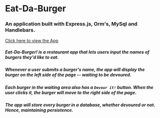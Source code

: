# Eat-Da-Burger
  ### An application built with Express.js, Orm's, MySql and Handlebars.

[Click here to view the App](https://my-burger-app.herokuapp.com/)

 ##### Eat-Da-Burger! is a restaurant app that lets users input the names of burgers they'd like to eat.
 ##### Whenever a user submits a burger's name, the app will display the burger on the left side of the page -- waiting to be devoured.
 ##### Each burger in the waiting area also has a `Devour it!` button. When the user clicks it, the burger will move to the right side of the page.
 ##### The app will store every burger in a database, whether devoured or not. Hence, maintaining persistence.
